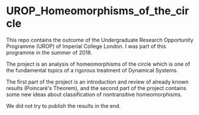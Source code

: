 # UROP_Homeomorphisms_of_the_circle

This repo contains the outcome of the Undergraduate Research Opportunity Programme (UROP) of Imperial College London. I was part of this programme in the summer of 2018. 

The project is an analysis of homeomorphisms of the circle which is one of the fundamental topics of a rigorous treatment of Dynamical Systems. 

The first part of the project is an introduction and review of already known results (Poincaré's Theorem), and the second part of the project contains some new ideas about classification of nontransitive homeomorphisms.

We did not try to publish the results in the end.
